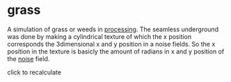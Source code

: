 <!--
  id: 21
  date: 2007-01-07T12:43:34
  modified: 2007-01-07T12:43:34
  slug: grass
  type: post
  excerpt: <p>A simulation of grass or weeds in processing. The seamless underground was done by making a cylindrical texture of which the x position corresponds the 3dimensional x and y position in a noise fields. So the x position in the texture is basicly the amount of radians in x and y position of the noise [&hellip;]</p>
  categories: uncategorized
  tags: 
  inCv: 
  inPortfolio: 
  dateFrom: 
  dateTo: 
-->

# grass

<p>A simulation of grass or weeds in <a href="http://processing.org">processing</a>. The seamless underground was done by making a cylindrical texture of which the x position corresponds the 3dimensional x and y position in a noise fields. So the x position in the texture is basicly the amount of radians in x and y position of the <a target="_blank" href="http://freespace.virgin.net/hugo.elias/models/m_perlin.htm">noise</a> field.</p>
<p>click to recalculate</p>
<p style="width:640px;height:640px;overflow:hidden;"><applet code="organicLines08" archive="code/organicLines08.jar" style="width:640px;height:640px;position:relative;left:-76px;"></applet></p>